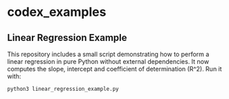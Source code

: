 # codex_examples

## Linear Regression Example

This repository includes a small script demonstrating how to perform a
linear regression in pure Python without external dependencies. It now
computes the slope, intercept and coefficient of determination (R^2).
Run it with:

```bash
python3 linear_regression_example.py
```
